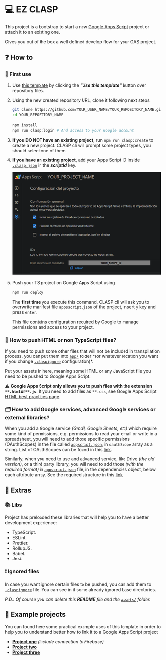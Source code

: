 # 💻 EZ CLASP

This project is a bootstrap to start a new [Google Apps Script](https://developers.google.com/apps-script) project or attach it to an existing one.

Gives you out of the box a well defined develop flow for your GAS project.

## ❓ How to

### 🥇 First use

1. Use [this template](https://github.com/cristobalgvera/ez-clasp) by clicking the **_"Use this template"_** button over repository files.

2. Using the new created repository URL, clone it following next steps

   ```bash
   git clone https://github.com/YOUR_USER_NAME/YOUR_REPOSITORY_NAME.git
   cd YOUR_REPOSITORY_NAME

   npm install
   npm run clasp:login # And access to your Google account
   ```

3. **If you DO NOT have an existing project**, run `npm run clasp:create` to create a new project. CLASP cli will prompt some project types, you should select one of them.

4. **If you have an existing project**, add your Apps Script ID inside [`.clasp.json`](./.clasp.json) in the **_scriptId_** key.

   ![Project configuration](assets/images/project-configuration.png)

5. Push your TS project on Google Apps Script using

   ```bash
   npm run deploy
   ```

   The **first time** you execute this command, CLASP cli will ask you to overwrite manifest file [`appsscript.json`](./appsscript.json) of the project, insert `y` key and press `enter`.

   This file contains configuration required by Google to manage permissions and access to your project.

### 🤔 How to push HTML or non TypeScript files?

If you need to push some other files that will not be included in transpilation process, you can put them into [`app/`](./app) folder \*(or whatever location you want if you change [`.claspignore`](./.claspignore) configuration)\*.

Put your assets in here, meaning some HTML or any JavaScript file you need to be pushed to Google Apps Script.

⚠️ **Google Apps Script only allows you to push files with the extension `**.html`or`**.js`**. If you need to add files as `**.css`, see Google Apps Script [HTML best practices page](https://developers.google.com/apps-script/guides/html/best-practices).

### 🗂 How to add Google services, advanced Google services or external libraries?

When you add a Google service _(Gmail, Google Sheets, etc)_ which require some kind of permissions, e.g. permissions to read your email or write in a spreadsheet, you will need to add those specific permissions (OAuthScopes) in the file called [`appscript.json`](./appsscript.json), in `oauthScope` array as a string. List of OAuthScopes can be found in this [link](https://developers.google.com/identity/protocols/oauth2/scopes).

Similarly, when you need to use and advanced service, like Drive _(the old version)_, or a third party library, you will need to add those _(with the required format)_ in [`appscript.json`](./appsscript.json) file, in the dependencies object, below each attribute array. See the required structure in this [link](http://json.schemastore.org/appsscript)

## 🍕 Extras

### 📚 Libs

Project has preloaded these libraries that will help you to have a better development experience:

- TypeScript.
- ESLint.
- Prettier.
- RollupJS.
- Babel.
- Jest.

### ❗ Ignored files

In case you want ignore certain files to be pushed, you can add them to [`.claspignore`](./.claspignore) file. You can see in it some already ignored base directories.

_P.D.: Of course you can delete this **README** file and the [`assets/`](./assets) folder._

## 💼 Example projects

You can found here some practical example uses of this template in order to help you to understand better how to link it to a Google Apps Script project

- **[Project one](https://github.com/cristobalgvera/automatic-fup)** _(include connection to Firebase)_
- **[Project two](https://github.com/cristobalgvera/open-orders-update)**
- **[Project three](https://github.com/cristobalgvera/cmic-credentials)**
